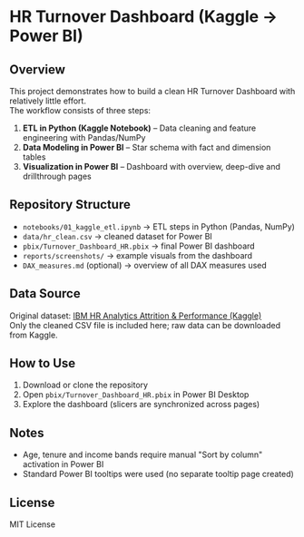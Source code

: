 # HR Turnover Dashboard (Kaggle → Power BI)

## Overview
This project demonstrates how to build a clean HR Turnover Dashboard with relatively little effort.  
The workflow consists of three steps:
1. **ETL in Python (Kaggle Notebook)** – Data cleaning and feature engineering with Pandas/NumPy  
2. **Data Modeling in Power BI** – Star schema with fact and dimension tables  
3. **Visualization in Power BI** – Dashboard with overview, deep-dive and drillthrough pages  

## Repository Structure
- `notebooks/01_kaggle_etl.ipynb` → ETL steps in Python (Pandas, NumPy)  
- `data/hr_clean.csv` → cleaned dataset for Power BI  
- `pbix/Turnover_Dashboard_HR.pbix` → final Power BI dashboard  
- `reports/screenshots/` → example visuals from the dashboard  
- `DAX_measures.md` (optional) → overview of all DAX measures used  

## Data Source
Original dataset: [IBM HR Analytics Attrition & Performance (Kaggle)](https://www.kaggle.com/pavansubhasht/ibm-hr-analytics-attrition-dataset)  
Only the cleaned CSV file is included here; raw data can be downloaded from Kaggle.  

## How to Use
1. Download or clone the repository  
2. Open `pbix/Turnover_Dashboard_HR.pbix` in Power BI Desktop  
3. Explore the dashboard (slicers are synchronized across pages)  

## Notes
- Age, tenure and income bands require manual "Sort by column" activation in Power BI  
- Standard Power BI tooltips were used (no separate tooltip page created)  

## License
MIT License
